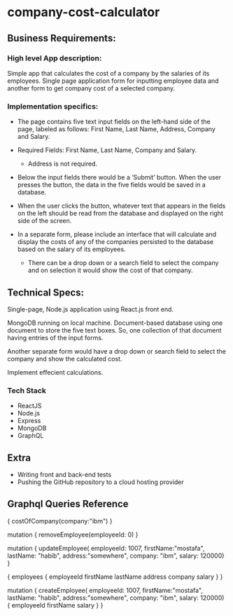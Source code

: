 # company-cost-calculator

## Business Requirements:
### High level App description:
Simple app that calculates the cost of a company by the salaries of its employees. Single page application form for inputting employee data and another form to get company cost of a selected company.

### Implementation specifics:
* The page contains five text input fields on the left-hand side of the page, labeled as follows: First Name, Last Name, Address, Company and Salary.
* Required Fields: First Name, Last Name, Company and Salary.
    * Address is not required.

* Below the input fields there would be a ‘Submit’ button. When the user presses the button, the data in the five fields would be saved in a database.

* When the user clicks the button, whatever text that appears in the fields on the left should be read from the database and displayed on the right side of the screen.

* In a separate form, please include an interface that will calculate and display the costs of any of the companies persisted to the database based on the salary of its employees.

    * There can be a drop down or a search field to select the company and on selection it would show the cost of that company.

## Technical Specs:
Single-page, Node.js application using React.js front end.

MongoDB running on local machine. Document-based database using one document to store the five text boxes.
So, one collection of that document having entries of the input forms.

Another separate form would have a drop down or search field to select the company and show the calculated cost.

Implement effecient calculations.

### Tech Stack
* ReactJS 
* Node.js 
* Express
* MongoDB
* GraphQL

## Extra
* Writing front and back-end tests
* Pushing the GitHub repository to a cloud hosting provider

## Graphql Queries Reference
{
  costOfCompany(company:"ibm")
}

mutation {
  removeEmployee(employeeId: 0)
}

mutation {
  updateEmployee(
    employeeId: 1007,
    firstName:"mostafa", 
    lastName: "habib", 
    address:"somewhere",
    company: "ibm",
  	salary: 120000)
}

{
  employees {
    employeeId
    firstName
    lastName
    address
    company
    salary
  }
}

mutation {
  createEmployee(
    employeeId: 1007,
    firstName:"mostafa", 
    lastName: "habib", 
    address:"somewhere",
    company: "ibm",
  	salary: 120000) {
    employeeId
    firstName
    salary
  }
}

